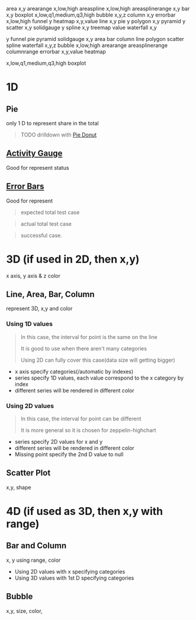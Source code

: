 
area            x,y
arearange       x,low,high
areaspline      x,low,high
areasplinerange x,y
bar             x,y
boxplot         x,low,q1,medium,q3,high
bubble          x,y,z
column          x,y
errorbar        x,low,high
funnel          y
heatmap         x,y,value
line            x,y
pie             y
polygon         x,y
pyramid         y
scatter         x,y
solidgauge      y
spline          x,y
treemap         value
waterfall       x,y

y
    funnel
    pie
    pyramid
    solidgauge
x,y
    area
    bar
    column
    line
    polygon
    scatter
    spline
    waterfall
x,y,z
    bubble
x,low,high
    arearange
    areasplinerange
    columnrange
    errorbar
x,y,value
    heatmap

x,low,q1,medium,q3,high
    boxplot

# 1D

## Pie
only 1 D to represent share in the total

> TODO drilldown with [Pie Donut](http://www.highcharts.com/demo/pie-donut)

## [Activity Gauge](http://www.highcharts.com/demo/gauge-activity)
Good for represent status

## [Error Bars](http://www.highcharts.com/demo/error-bar)
Good for represent

> expected total test case

> actual total test case

> successful case.

# 3D (if used in 2D, then x,y)

x axis, y axis & z color

## Line, Area, Bar, Column

represent 3D, x,y and color

### Using 1D values

> In this case, the interval for point is the same on the line
>
> It is good to use when there aren't many categories
>
> Using 2D can fully cover this case(data size will getting bigger)

* x axis specify categories(/automatic by indexes)
* series specify 1D values, each value correspond to the x category by index
* different series will be rendered in different color


### Using 2D values

> In this case, the interval for point can be different
>
> It is more general so it is chosen for zeppelin-highchart
>


* series specify 2D values for x and y
* different series will be rendered in different color
* Missing point specify the 2nd D value to null

## Scatter Plot

x,y, shape

# 4D (if used as 3D, then x,y with range)

## Bar and Column
x, y using range, color

* Using 2D values with x specifying categories
* Using 3D values with 1st D specifying categories

## Bubble
x,y, size, color,
